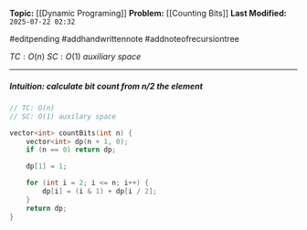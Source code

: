 **Topic:** [[Dynamic Programing]] 
**Problem:**  [[Counting Bits]]
**Last Modified:**  `2025-07-22 02:32`

#editpending #addhandwrittennote #addnoteofrecursiontree

 $TC: O(n)$
 $SC: O(1)$ *auxiliary space*

---
##### **Intuition**: calculate bit count from n/2 the element

 
```cpp
// TC: O(n)
// SC: O(1) auxilary space

vector<int> countBits(int n) {
	vector<int> dp(n + 1, 0);
	if (n == 0) return dp;

	dp[1] = 1;

	for (int i = 2; i <= n; i++) {
		dp[i] = (i & 1) + dp[i / 2];
	}
	return dp;
}
```

